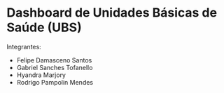 # Dashboard de Unidades Básicas de Saúde (UBS)

Integrantes:
* Felipe Damasceno Santos
* Gabriel Sanches Tofanello
* Hyandra Marjory
* Rodrigo Pampolin Mendes
